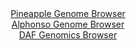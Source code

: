 <div id="Pineapple_Genome_Browser" align="center">
  <a href="https://igv.org/app/?sessionURL=blob:zZNdb5swGIX_i6VUm0TAQICCVE1Jm6TfbRKRKKkqZMAQK2AT20CTKP99XrVpN53UXGya5Av7le33nOPHB9BgLgijIACWbjq6aQINiDVrZ6isCvyISixAkKFCYA1wnGGOaYJBcAAZEhKF03t1ci1lJQLDILLqlojmTBe2jkq0ZxS1Qk9YaVyyokAx40gyLowBRw0zSN50WxyjqtJVb1t3jBRJZKCiWjMqmFFhmketui_6VYpyTFmJo7IuJHkXECk9SmOqZ.hbfzHrJwkW4g7vbtKL_t1Nf24Pw9XYvVyFT9eL0F2czUhOkaw5vlh1rNFyunJiCHuLh9i5noT7bYtv95PnctOxr86GbxXhWFyYnnluO45p2SoaQlP89j.5VoOc6Pz8qb5O4BUdJVY5t.dFMxB0IO5tz88_9N0DRw0ULKkVCSBZcy8woWZDV3Mst_tjap5rEPoqHc4ICF5eNSA5SjZq.8sByF2leAECb.t3dDTAeIo5CLo.hJ7p.5bT83rQ982jdgA1L_5etKNw6nvQ6luWG2WkkArmNBK0EjqiVG.STM_3J2bJvF6dTrfZW3abxfvHej1bta7ff7oT4g9ZakC1fn8.ZfQziv4JdZ8Rosv4VNSG49GofhyXHWuwXT4z6LHpZpJZyS7dTpYfBuQou6eFkzFeIqn2q4pa_uStQZwgKlWhIYLEpCByt1A5shYE6isrbEHCCqY4BDyPv0ANaqYDv_7G0z6.Hr8D">Pineapple Genome Browser</a>
</div>
<div id="Alphonso_Genome_Browser" align="center">
  <a href="https://igv.org/app/?sessionURL=blob:zZJfa9swFMW_i6BlA8d_Yzs2lJFm6WqyrmmMY0gpRnZkR6ksOZJsNwn57tPKxl5WaB42BnqQLle65xz9jqBDXGBGQQhs3XJ1ywIaEBvWx7BuCPoGayRAWEIikAY4KhFHtEAgPIISCgmTxVd1cyNlI0LDwLIZ1JBWTBeODmt4YBT2Qi9YbUwYITBnHErGhXHNYccMXHWDHuWwaXQ129FdYw0lNCBpNowKZjSIVlmv3st.lbIKUVajrG6JxK8CMqVHaVzrJfw0TuNxUSAhZmgfra_Gs2i8dKbJ6os3WSX3t2nipZcxriiULUdXe5a28W4.crx4fh_kXTqfwIf6sEuC6sL5fDl9aTBH4sryrZHjupblq2AwXaOX_8mzWvhM33w35dMbb_YS3RH7Od46fR.RYUdu9.M_.h6BkwYIK1rFASg23A8tU3NMT3Ntb_Bja4000wxUOpxhED4.aUByWDyr9scjkPtG0QIE2rWv4GiA8TXiIBwEpulbQWC7Q39oBoF10o6g5eTvRXuTLALftMe27WUlJlKhvM4EbYQOKdW7otSrw5lZHrpkdUAs3k4WnYm27Z1_V0_yiFWz4RtZakCNfv0.ZfQ9iv4Jde8Rosv8XNRk.vB8mEdl7C.D5aYxo5VzYV.LdNs78u2AzgunZLyGUvWrijr.5K2DHEMqVaHDAueYYLlPVY6sB6FlOwpbUDDCFIeAV_kHUzM1yzU__sbTOT2dvgM-">Alphonso Genome Browser</a>
</div>


<div id="DAF_Genomics_Browser" align="center">
  <a href="https://igv.org/app/?sessionURL=blob:tZFra9swFIb_i6D95Ktsx7EhDHdNupCtZUmchJQSTu3j2KtteZK8uA357xNuy2CjjEEHkpA4l_fVeY7kB3JRsJqEhBq2Z9g20YjI2WEBVVPiNVQoSJhBKVAjHDPkWCdIwiPJQEiI559VZS5lI0LTTCHT91izqkiEIRwDGl2wVuaoUnVqQAVPrIaDMBJWqWQJJpRNzmrBTEgSFEK3zAbr_e4A6niN7fqWuKvaUha96k6ZUMZSIwPltqhT7P5i5D8oq1V8iNaLqK.f4eM0HUWzabRyxvH2avBxG998WseD9fmi2NcgW46j.1l32NarcZs90QecXjjeZEk3y8y_2Z85l.fjrik4ipHt20PHc4OAkpNGSpa0CgFJcm6Htqv5dKhR19Vfro43UDPgrCDh7Z1GJIfkQaXfHol8bBQoIvB72zPTCOMpchLqgWX5tmrvub5rBYF90o6k5eU7k5zE88C3aETpwLiHSulnRdmPTwn9GXwvjL91VvtfMW2.yKG7mg83l99mK_.6O6MX0dVkCd7Xjk7fAKWRNz.WMV6BVKHn5wsWKJVehbX8xcU53Z1.Ag--">DAF Genomics Browser</a>
</div>
